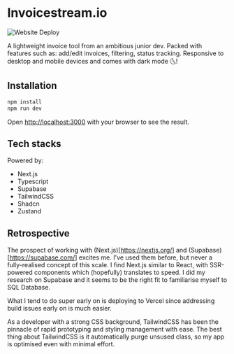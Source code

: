 # Invoicestream.io

![Website Deploy](https://deploy-badge.vercel.app/?url=https%3A%2F%2Fdevelopment.invoicestream.io%2F&logo=Vercel&name=Vercel)

A lightweight invoice tool from an ambitious junior dev. Packed with features such as: add/edit invoices, filtering, status tracking. Responsive to desktop and mobile devices and comes with dark mode 🌜!

## Installation

```bash
npm install
npm run dev
```

Open [http://localhost:3000](http://localhost:3000) with your browser to see the result.

## Tech stacks

Powered by:

- Next.js
- Typescript
- Supabase
- TailwindCSS
- Shadcn
- Zustand

## Retrospective

The prospect of working with (Next.js)[https://nextjs.org/] and (Supabase)[https://supabase.com/] excites me. I've used them before, but never a fully-realised concept of this scale. I find Next.js similar to React, with SSR-powered components which (hopefully) translates to speed. I did my research on Supabase and it seems to be the right fit to familiarise myself to SQL Database.

What I tend to do super early on is deploying to Vercel since addressing build issues early on is much easier.

As a developer with a strong CSS background, TailwindCSS has been the pinnacle of rapid prototyping and styling management with ease. The best thing about TailwindCSS is it automatically purge unsused class, so my app is optimised even with minimal effort.
